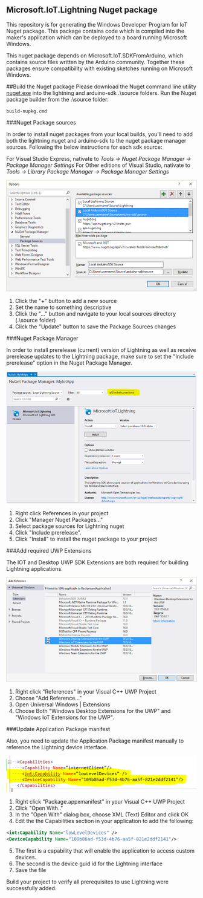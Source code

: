 ## Microsoft.IoT.Lightning Nuget package
This repository is for generating the Windows Developer Program for IoT Nuget package. This package contains code which is compiled into the maker's application which can be deployed to a board running Microsoft Windows. 

This nuget package depends on Microsoft.IoT.SDKFromArduino, which contains source files written by the Arduino community. Together these packages ensure compatibility with existing sketches running on Microsoft Windows.

##Build the Nuget package
Please download the Nuget command line utility [nuget.exe](http://nuget.org/nuget.exe) into the lightning and arduino-sdk .\source folders.
Run the Nuget package builder from the .\source folder:

~~~
build-nupkg.cmd
~~~

###Nuget Package sources

In order to install nuget packages from your local builds, you'll need to add both the lightning nuget and arduino-sdk to the nuget package manager sources. Following the below instructions for each sdk source:

For Visual Studio Express, nativate to *Tools -> Nuget Package Manager -> Package Manager Settings*
For Other editions of Visual Studio, nativate to *Tools -> Library Package Manager -> Package Manager Settings*

![Package Config](images/Nuget_PackageSourceConfig_VS2015.png)

1. Click the "+" button to add a new source
1. Set the name to something descriptive
1. Click the "..." button and navigate to your local sources directory (.\source folder)
1. Click the "Update" button to save the Package Sources changes

###Nuget Package Manager

In order to install prerelease (current) version of Lightning as well as receive prerelease updates to the Lightning package, make sure to set the "Include prerelease" option in the Nuget Package Manager.

![Package Config](images/Nuget_PackageManager.png)

1. Right click References in your project
1. Click "Manager Nuget Packages..."
1. Select package sources for Lightning nuget
1. Click "Include prerelease".
1. Click "Install" to install the nuget package to your project

###Add required UWP Extensions

The IOT and Desktop UWP SDK Extensions are both required for building Lightning applications.

![Package Config](images/Add_SDK_Extensions.png)

1. Right click "References" in your Visual C++ UWP Project
1. Choose "Add Reference..."
1. Open Universal Windows | Extensions
1. Choose Both "Windows Desktop Extensions for the UWP" and "Windows IoT Extensions for the UWP".

###Update Application Package manifest

Also, you need to update the Application Package manifest manually to reference the Lightning device interface.

![Package Config](images/Update_Manifest.png)

1. Right click "Package.appxmanifest" in your Visual C++ UWP Project
2. Click "Open With.."
3. In the "Open With" dialog box, choose XML (Text) Editor and click OK
4. Edit the the Capabilities section in your application to add the following:
```XML
<iot:Capability Name="lowLevelDevices" />
<DeviceCapability Name="109b86ad-f53d-4b76-aa5f-821e2ddf2141"/>
```
5. The first is a capability that will enable the application to access custom devices.
6. The second is the device guid id for the Lightning interface
7. Save the file

Build your project to verify all prerequisites to use Lightning were successfully added.
